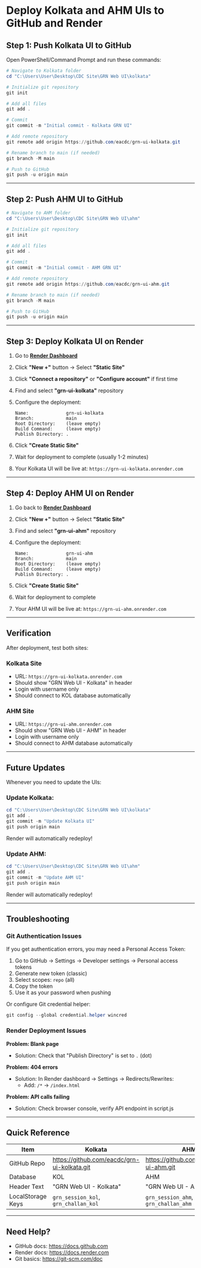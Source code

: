 # Deploy Kolkata and AHM UIs to GitHub and Render

## Step 1: Push Kolkata UI to GitHub

Open PowerShell/Command Prompt and run these commands:

```powershell
# Navigate to Kolkata folder
cd "C:\Users\User\Desktop\CDC Site\GRN Web UI\kolkata"

# Initialize git repository
git init

# Add all files
git add .

# Commit
git commit -m "Initial commit - Kolkata GRN UI"

# Add remote repository
git remote add origin https://github.com/eacdc/grn-ui-kolkata.git

# Rename branch to main (if needed)
git branch -M main

# Push to GitHub
git push -u origin main
```

---

## Step 2: Push AHM UI to GitHub

```powershell
# Navigate to AHM folder
cd "C:\Users\User\Desktop\CDC Site\GRN Web UI\ahm"

# Initialize git repository
git init

# Add all files
git add .

# Commit
git commit -m "Initial commit - AHM GRN UI"

# Add remote repository
git remote add origin https://github.com/eacdc/grn-ui-ahm.git

# Rename branch to main (if needed)
git branch -M main

# Push to GitHub
git push -u origin main
```

---

## Step 3: Deploy Kolkata UI on Render

1. Go to **[Render Dashboard](https://dashboard.render.com/)**

2. Click **"New +"** button → Select **"Static Site"**

3. Click **"Connect a repository"** or **"Configure account"** if first time

4. Find and select **"grn-ui-kolkata"** repository

5. Configure the deployment:
   ```
   Name:              grn-ui-kolkata
   Branch:            main
   Root Directory:    (leave empty)
   Build Command:     (leave empty)
   Publish Directory: .
   ```

6. Click **"Create Static Site"**

7. Wait for deployment to complete (usually 1-2 minutes)

8. Your Kolkata UI will be live at: `https://grn-ui-kolkata.onrender.com`

---

## Step 4: Deploy AHM UI on Render

1. Go back to **[Render Dashboard](https://dashboard.render.com/)**

2. Click **"New +"** button → Select **"Static Site"**

3. Find and select **"grn-ui-ahm"** repository

4. Configure the deployment:
   ```
   Name:              grn-ui-ahm
   Branch:            main
   Root Directory:    (leave empty)
   Build Command:     (leave empty)
   Publish Directory: .
   ```

5. Click **"Create Static Site"**

6. Wait for deployment to complete

7. Your AHM UI will be live at: `https://grn-ui-ahm.onrender.com`

---

## Verification

After deployment, test both sites:

### Kolkata Site
- URL: `https://grn-ui-kolkata.onrender.com`
- Should show "GRN Web UI - Kolkata" in header
- Login with username only
- Should connect to KOL database automatically

### AHM Site
- URL: `https://grn-ui-ahm.onrender.com`
- Should show "GRN Web UI - AHM" in header
- Login with username only
- Should connect to AHM database automatically

---

## Future Updates

Whenever you need to update the UIs:

### Update Kolkata:
```powershell
cd "C:\Users\User\Desktop\CDC Site\GRN Web UI\kolkata"
git add .
git commit -m "Update Kolkata UI"
git push origin main
```
Render will automatically redeploy!

### Update AHM:
```powershell
cd "C:\Users\User\Desktop\CDC Site\GRN Web UI\ahm"
git add .
git commit -m "Update AHM UI"
git push origin main
```
Render will automatically redeploy!

---

## Troubleshooting

### Git Authentication Issues

If you get authentication errors, you may need a Personal Access Token:

1. Go to GitHub → Settings → Developer settings → Personal access tokens
2. Generate new token (classic)
3. Select scopes: `repo` (all)
4. Copy the token
5. Use it as your password when pushing

Or configure Git credential helper:
```powershell
git config --global credential.helper wincred
```

### Render Deployment Issues

**Problem: Blank page**
- Solution: Check that "Publish Directory" is set to `.` (dot)

**Problem: 404 errors**
- Solution: In Render dashboard → Settings → Redirects/Rewrites:
  - Add: `/*` → `/index.html`

**Problem: API calls failing**
- Solution: Check browser console, verify API endpoint in script.js

---

## Quick Reference

| Item | Kolkata | AHM |
|------|---------|-----|
| GitHub Repo | https://github.com/eacdc/grn-ui-kolkata.git | https://github.com/eacdc/grn-ui-ahm.git |
| Database | KOL | AHM |
| Header Text | "GRN Web UI - Kolkata" | "GRN Web UI - AHM" |
| LocalStorage Keys | `grn_session_kol`, `grn_challan_kol` | `grn_session_ahm`, `grn_challan_ahm` |

---

## Need Help?

- GitHub docs: https://docs.github.com
- Render docs: https://docs.render.com
- Git basics: https://git-scm.com/doc

